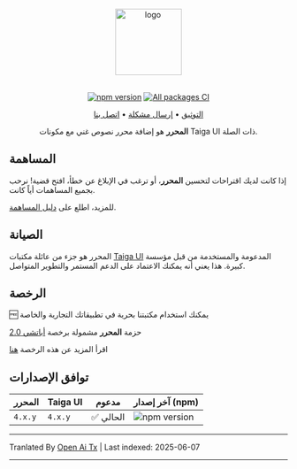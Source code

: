 <br />

<div align="center">
    <img src="https://raw.githubusercontent.com/taiga-family/editor/main/projects/demo/src/assets/icons/logo.svg" alt="logo" height="120px">
</div>

<br />

<div align="center">

[![npm version](https://img.shields.io/npm/v/@taiga-ui/editor.svg)](https://npmjs.com/package/@taiga-ui/editor)
[![All packages CI](https://github.com/taiga-family/editor/actions/workflows/build.yml/badge.svg?branch=main)](https://github.com/taiga-family/editor/actions/workflows/build.yml)

</div>

<p align="center">
    <a href="https://taiga-family.github.io/editor">التوثيق</a> •
    <a href="https://github.com/taiga-family/editor/issues/new/choose">إرسال مشكلة</a> •
    <a href="https://t.me/taiga_ui">اتصل بنا</a>
</p>

<p align="center">
    <b>المحرر</b> هو إضافة محرر نصوص غني مع مكونات Taiga UI ذات الصلة.
</p>

## المساهمة

إذا كانت لديك اقتراحات لتحسين **المحرر**، أو ترغب في الإبلاغ عن خطأ، افتح قضية! نرحب بجميع المساهمات أياً كانت.

للمزيد، اطلع على [دليل المساهمة](https://raw.githubusercontent.com/taiga-family/editor/main/CONTRIBUTING.md).

## الصيانة

المحرر هو جزء من عائلة مكتبات [Taiga UI](https://github.com/taiga-family/taiga-ui) المدعومة والمستخدمة من قبل مؤسسة كبيرة. هذا يعني أنه يمكنك الاعتماد على الدعم المستمر والتطوير المتواصل.

## الرخصة

🆓 يمكنك استخدام مكتبتنا بحرية في تطبيقاتك التجارية والخاصة

حزمة **المحرر** مشمولة برخصة [أباتشي 2.0](https://raw.githubusercontent.com/taiga-family/editor/main/LICENSE)

اقرأ المزيد عن هذه الرخصة [هنا](https://choosealicense.com/licenses/apache-2.0/)

## توافق الإصدارات

| المحرر  | Taiga UI | مدعوم      | آخر إصدار (npm)                                                                                      |
| ------- | -------- | ---------- | ----------------------------------------------------------------------------------------------------- |
| `4.x.y` | `4.x.y`  | ✅ الحالي   | ![npm version](https://img.shields.io/npm/v/@taiga-ui/editor?label=%40taiga-ui%2Feditor%20~%20v4)     |

---

Tranlated By [Open Ai Tx](https://github.com/OpenAiTx/OpenAiTx) | Last indexed: 2025-06-07

---